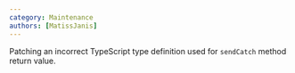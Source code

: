 ```yaml
---
category: Maintenance
authors: [MatissJanis]
---
```


Patching an incorrect TypeScript type definition used for `sendCatch` method return value.

